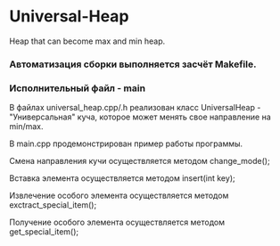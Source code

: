 # Universal-Heap
Heap that can become max and min heap.
### Автоматизация сборки выполняется засчёт Makefile.
### Исполнительный файл - main
В файлах universal_heap.cpp/.h реализован класс UniversalHeap - "Универсальная" куча, которое может менять свое направление на min/max.

В main.cpp продемонстрирован пример работы программы.

Смена направления кучи осуществляется методом change_mode();

Вставка элемента осуществляется методом insert(int key);

Извлечение особого элемента осуществляется методом exctract_special_item();

Получение особого элемента осуществляется методом get_special_item();
